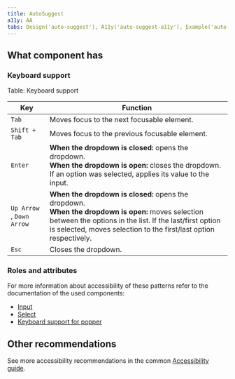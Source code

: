 ```yaml
---
title: AutoSuggest
a11y: AA
tabs: Design('auto-suggest'), A11y('auto-suggest-a11y'), Example('auto-suggest-code')
---
```


## What component has

### Keyboard support

Table: Keyboard support

| Key                            | Function                                                       |
| ------------------------------ | -------------------------------------------------------------- |
| `Tab` | Moves focus to the next focusable element.                                             |
| `Shift + Tab` | Moves focus to the previous focusable element.                                 |
| `Enter` | **When the dropdown is closed:** opens the dropdown. <br>**When the dropdown is open:** closes the dropdown. If an option was selected, applies its value to the input.  |
| `Up Arrow` , <nobr>`Down Arrow`</nobr> | **When the dropdown is closed:** opens the dropdown. <br>**When the dropdown is open:** moves selection between the options in the list. If the last/first option is selected, moves selection to the first/last option respectively. |
| `Esc` | Closes the dropdown. |

### Roles and attributes

For more information about accessibility of these patterns refer to the documentation of the used components:

* [Input](/components/input/input-a11y)
* [Select](/components/select/select-a11y)
* [Keyboard support for popper](/core-principles/a11y/a11y-keyboard#keyboard-support-for-popper)

## Other recommendations

See more accessibility recommendations in the common [Accessibility guide](/core-principles/a11y/a11y).

<!--@include: ./auto-suggest-a11y-report.md-->
